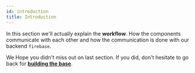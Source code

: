 ```yaml
---
id: introduction
title: Introduction
---
```


In this section we'll actually explain the **workflow**. How the components communicate with each other and how the communication is done with our backend `firebase`.

We Hope you didn't miss out on last section. If you did, don't hesitate to go back for **[building the base](before-we-start.md)**.
